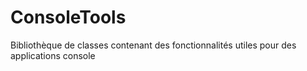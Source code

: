 # ConsoleTools
Bibliothèque de classes contenant des fonctionnalités utiles pour des applications console
